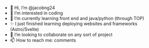 - 👋 Hi, I’m @jacobng24
- 👀 I’m interested in coding
- 🌱 I’m currently learning front end and java/python (through TOP)
- ✨ I just finished learning deploying websites and frameworks (Astro/Svelte)
- 💞️ I’m looking to collaborate on any sort of project
- 📫 How to reach me: comments

<!---
jacobng24/jacobng24 is a ✨ special ✨ repository because its `README.md` (this file) appears on your GitHub profile.
You can click the Preview link to take a look at your changes.
--->
